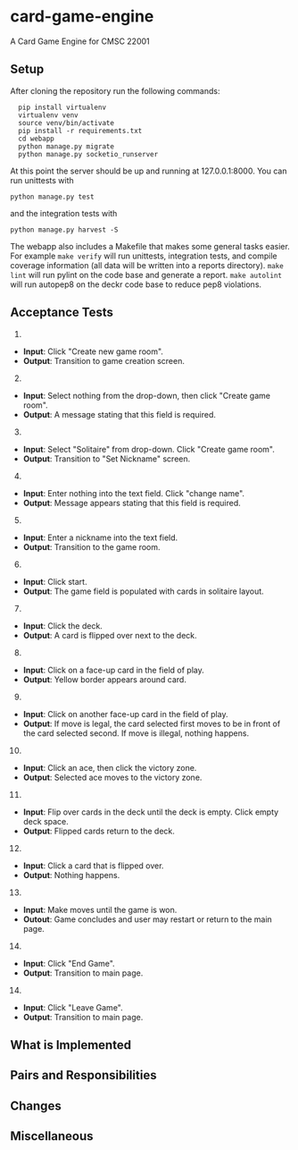 card-game-engine
================

A Card Game Engine for CMSC 22001


Setup
-----

After cloning the repository run the following commands:
```
  pip install virtualenv
  virtualenv venv
  source venv/bin/activate
  pip install -r requirements.txt
  cd webapp
  python manage.py migrate
  python manage.py socketio_runserver
```
  
At this point the server should be up and running at 127.0.0.1:8000. You can run unittests with 
```
python manage.py test 
```
and the integration tests with 
```
python manage.py harvest -S
```
The webapp also includes a Makefile that makes some general tasks easier. For
example `make verify` will run unittests, integration tests, and compile 
coverage information (all data will be written into a reports directory).
`make lint` will run pylint on the code base and generate a report. `make autolint`
will run autopep8 on the deckr code base to reduce pep8 violations.

Acceptance Tests
-----

1.
  * **Input**: Click "Create new game room". 
  * **Output**: Transition to game creation screen.
2.
  * **Input**: Select nothing from the drop-down, then click "Create game room".
  * **Output**: A message stating that this field is required. 
3.
  * **Input**: Select "Solitaire" from drop-down. Click "Create game room".
  * **Output**: Transition to "Set Nickname" screen.
4. 
  * **Input**: Enter nothing into the text field. Click "change name".
  * **Output**: Message appears stating that this field is required.
5.
  * **Input**: Enter a nickname into the text field.
  * **Output**: Transition to the game room.
6.
  * **Input**: Click start.
  * **Output**: The game field is populated with cards in solitaire layout.
7.
  * **Input**: Click the deck.
  * **Output**: A card is flipped over next to the deck.
8.
  * **Input**: Click on a face-up card in the field of play. 
  * **Output**: Yellow border appears around card.
9.
 * **Input**: Click on another face-up card in the field of play.
 * **Output**: If move is legal, the card selected first moves to be in front of the card selected second. If move is illegal, nothing happens.
10.
  * **Input**: Click an ace, then click the victory zone.
  * **Output**: Selected ace moves to the victory zone.
11. 
  * **Input**: Flip over cards in the deck until the deck is empty. Click empty deck space.
  * **Output**: Flipped cards return to the deck.
12.
   * **Input**: Click a card that is flipped over.
   * **Output**: Nothing happens.
13.
   * **Input**: Make moves until the game is won. 
   * **Outout**: Game concludes and user may restart or return to the main page.
14. 
   * **Input**: Click "End Game".
   * **Output**: Transition to main page.
14. 
   * **Input**: Click "Leave Game".
   * **Output**: Transition to main page.

 What is Implemented
 -----

 Pairs and Responsibilities
 -----

 Changes
 -----

 Miscellaneous
 -----